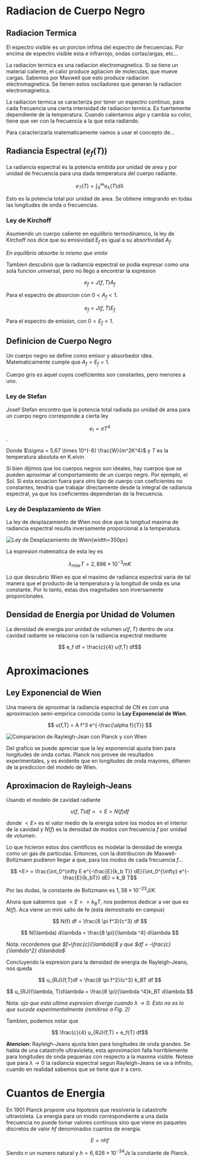 # Radiacion de Cuerpo Negro

## Radiacion Termica

El espectro visible es un porcion infima del espectro de frecuencias. Por encima de espectro visible esta e infrarrojo, ondas cortas/argas, etc...

La radiacion termica es una radiacion electromagnetica. Si se tiene un material caliente, el calor produce agitacion de moleculas, que mueve cargas. Sabemos por Maxwell que esto produce radiacion electromagnetica. Se tienen estos osciladores que generan la radiacion electromagnetica.

La radiacion termica se caracteriza por tener un espectro continuo, para cada frecuencia una cierta intensidad de radiacion termica. Es fuertemente dependiente de la temperatura. Cuando calentamos algo y cambia su color, tiene que ver con la frecuencia a la que esta radiando.

Para caracterizarla matematicamente vamos a usar el concepto de...

## Radiancia Espectral ($e_f(T)$)

La radiancia espectral es la potencia emitida por unidad de area y por unidad de frecuencia para una dada temperatura del cuerpo radiante.

$$e_T(T) = \int_0^\infty e_{\lambda}(T) d\lambda$$

Esto es la potencia total por unidad de area. Se obtiene integrando en todas las longitudes de onda o frecuencias.

### Ley de Kirchoff

Asumiendo un cuerpo caliente en equilibrio termodinamico, la ley de Kirchoff nos dice que su emisividad $E_f$ es igual a su absortividad $A_f$.

_En equilibrio absorbe lo mismo que emite_

Tambien descubrio que la radiancia espectral se podia expresar como una sola funcion universal, pero no llego a encontrar la expresion

$$ e_f = J(f,T)A_f $$

Para el espectro de absorcion con $0 < A_f < 1$.

$$e_f = J(f, T)E_f$$

Para el espectro de emision, con $0 < E_f < 1$.

## Definicion de Cuerpo Negro

Un cuerpo negro se define como emisor y absorbedor idea. Matematicamente cumple que $A_f = E_f = 1$.

Cuerpo gris es aquel cuyos coeficientes son constantes, pero menores a uno.

### Ley de Stefan

Josef Stefan encontro que la potencia total radiada po unidad de area para un cuerpo negro corresponde a cierta ley

$$ e_t = \sigma T^4 $$.

Donde $\sigma = 5,67 \times 10^{-8} \frac{W}{m^2K^4}$ y $T$ es la temperatura absoluta en K.elvin

Si bien dijimos que los cuerpos negros son ideales, hay cuerpos que se pueden aproximar al comportamiento de un cuerpo negro. Por ejemplo, el Sol. Si esta ecuacion fuera para otro tipo de cuerpo con coeficientes no constantes, tendria que trabajar directamente desde la integral de radiancia espectral, ya que los coeficientes dependerian de la frecuencia.

### Ley de Desplazamiento de Wien

La ley de desplazamiento de Wien nos dice que la longitud maxima de radiancia espectral resulta inversamente proporcional a la temperatura.

![Ley de Desplazamiento de Wien](img/wien.png){width=350px}

La expresion matematica de esta ley es

$$ \lambda _{max} T = 2,898 \times 10^{-3} mK $$

Lo que descubrio Wien es que el maximo de radianca espectral varia de tal manera que el producto de la temperatura y la longitud de onda es una constante. Por lo tanto, estas dos magnitudes son inversamente proporcionales.

## Densidad de Energia por Unidad de Volumen

La densidad de energia por unidad de volumen $u(f,T)$ dentro de una cavidad radiante se relaciona con la radiancia espectral mediante

$$ e_f df = \frac{c}{4} u(f,T) df$$

# Aproximaciones

## Ley Exponencial de Wien

Una manera de aproximar la radiancia espectral de CN es con una aproximacion semi-empirica conocida como la **Ley Exponencial de Wien**.

$$ u(f,T) = A f^3 e^{-\frac{\alpha f}{T}} $$

![Comparacion de Rayleigh-Jean con Planck y con Wien](img/rj-planck-wien.png)

Del grafico se puede apreciar que la ley exponencial ajusta bien para longitudes de onda cortas. Planck nos provee de resultados experimentales, y es evidente que en longitudes de onda mayores, difieren de la prediccion del modelo de Wien.


## Aproximacion de Rayleigh-Jeans

Usando el modelo de cavidad radiante

$$ u(f,T) df = <E> N(f) df $$

donde $<E>$ es el valor medio de la energia sobre los modos en el interior de la cavidad y $N(f)$ es la densidad de modos con frecuencia $f$ por unidad de volumen.

Lo que hicieron estos dos cientificos es modelar la densidad de energia como un gas de particulas. Entonces, con la distribucion de Maxwell-Boltzmann pudieron llegar a que, para los modos de cada frecuencia $f$...

$$ <E> = \frac{\int_0^\infty E e^{-\frac{E}{k_b T}} dE}{\int_0^{\infty} e^{-\frac{E}{k_bT}} dE} = k_B T$$

Por las dudas, la constante de Boltzmann es $1,38 \times 10^{-23} J/K$.

Ahora que sabemos que $<E> = k_B T$, nos podemos dedicar a ver que es $N(f)$. Aca viene un mini salto de fe (esta demostrado en campus)

$$ N(f) df = \frac{8 \pi f^3}{c^3} df $$

$$ N(\lambda) d\lambda = \frac{8 \pi}{\lambda ^4} d\lambda $$

Nota: *recordemos que $f=\frac{c}{\lambda}$ y que $df = -\frac{c}{\lambda^2} d\lambda$*

Concluyendo la expresion para la densidad de energia de Rayleigh-Jeans, nos queda

$$ u_{RJ}(f,T)df = \frac{8 \pi f^2}{c^3} k_BT df $$

$$ u_{RJ}(\lambda, T)d\lambda = \frac{8 \pi}{\lambda ^4}k_BT d\lambda $$

Nota: *ojo que esta ultima expresion diverge cuando $\lambda \to 0$. Esto no es lo que sucede experimentalmente (remitirse a Fig. 2)*

Tambien, podemos notar que

$$ \frac{c}{4} u_{RJ}(f,T) = e_f(T) df$$

**Atencion:** Rayleigh-Jeans ajusta bien para longitudes de onda grandes. Se habla de una catastrofe ultravioleta, esta aproximacion falla horriblemente para longitudes de onda pequenas con respecto a la maxima visible. Notese que para $\lambda \to 0$ la radiancia espectral segun Rayleigh-Jeans se va a infinito, cuando en realidad sabemos que se tiene que ir a cero.

# Cuantos de Energia

En 1901 Planck propone una hipotesis que resolveria la catastrofe ultravioleta. La energia para un modo correspondiente a una dada frecuencia no puede tomar valores continuos sino que viene en paquetes discretos de valor $hf$ denominados cuantos de energia.

$$ E = nhf $$

Siendo $n$ un numero natural y $h = 6,626 \times 10^{-34}Js$ la constante de Planck.

